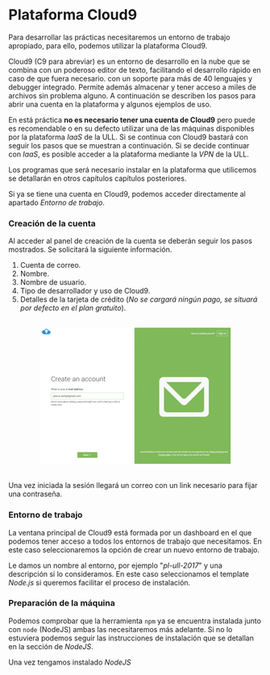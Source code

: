 # Plataforma Cloud9

Para desarrollar las prácticas necesitaremos un entorno de trabajo apropiado, para ello, podemos utilizar la plataforma Cloud9.

Cloud9 (C9 para abreviar) es un entorno de desarrollo en la nube que se combina con un poderoso editor de texto, facilitando el desarrollo rápido en caso de que fuera necesario. con un soporte para más de 40 lenguajes y debugger integrado. Permite además almacenar y tener acceso a miles de archivos sin problema alguno. A continuación se describen los pasos para abrir una cuenta en la plataforma y algunos ejemplos de uso. 

En está práctica **no es necesario tener una cuenta de Cloud9** pero puede es recomendable o en su defecto utilizar una de las máquinas disponibles por la plataforma *IaaS* de la ULL. Si se continua con Cloud9 bastará con seguir los pasos que se muestran a continuación. Si se decide continuar con *IaaS*, es posible acceder a la plataforma mediante la *VPN* de la ULL. 

Los programas que será necesario instalar en la plataforma que utilicemos se detallarán en otros capítulos capítulos posteriores.

Si ya se tiene una cuenta en Cloud9, podemos acceder directamente al apartado *Entorno de trabajo*.

### Creación de la cuenta

Al acceder al panel de creación de la cuenta se deberán seguir los pasos mostrados. Se solicitará la siguiente información.

1. Cuenta de correo.
2. Nombre.
3. Nombre de usuario.
4. Tipo de desarrollador y uso de Cloud9.
5. Detalles de la tarjeta de crédito (*No se cargará ningún pago, se situará por defecto en el plan gratuito*). <br/><br/>

<div style="text-align:center"><img src="/img/c9.gif" /></div><br/>

Una vez iniciada la sesión llegará un correo con un link necesario para fijar una contraseña.

### Entorno de trabajo

La ventana principal de Cloud9 está formada por un dashboard en el que podemos tener acceso a todos los entornos de trabajo que necesitamos. En este caso seleccionaremos la opción de crear un nuevo entorno de trabajo. 

Le damos un nombre al entorno, por ejemplo "*pl-ull-2017*" y una descripción si lo consideramos. En este caso seleccionamos el template *Node.js* si queremos facilitar el proceso de instalación.

### Preparación de la máquina

Podemos comprobar que la herramienta `npm` ya se encuentra instalada junto con `node` (NodeJS) ambas las necesitaremos más adelante. Si no lo estuviera podemos seguir las instrucciones de instalación que se detallan en la sección de *NodeJS*.

Una vez tengamos instalado *NodeJS* 
  